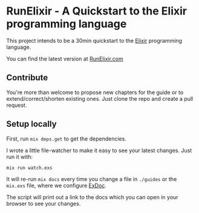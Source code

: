 # RunElixir - A Quickstart to the Elixir programming language

This project intends to be a 30min quickstart to the [Elixir](elixir-lang.org) programming language.

You can find the latest version at [RunElixir.com](https://runelixir.com)

## Contribute

You're more than welcome to propose new chapters for the guide or to extend/correct/shorten existing ones. Just clone the repo and create a pull request.

## Setup locally

First, run `mix deps.get` to get the dependencies.

I wrote a little file-watcher to make it easy to see your latest changes. Just run it with:

```bash
mix run watch.exs
```

It will re-run `mix docs` every time you change a file in `./guides` or the `mix.exs` file, where we configure [ExDoc](https://hexdocs.pm/ex_doc/readme.html).

The script will print out a link to the docs which you can open in your browser to see your changes.